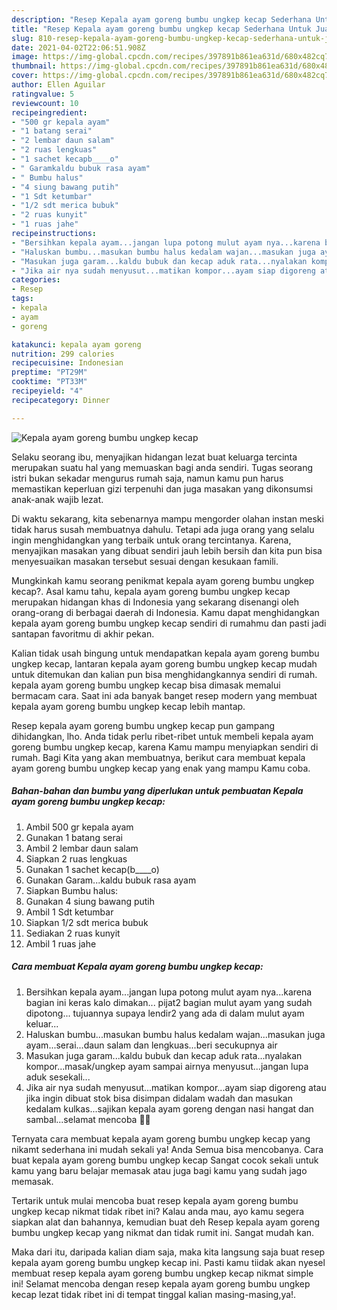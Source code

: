 ```yaml
---
description: "Resep Kepala ayam goreng bumbu ungkep kecap Sederhana Untuk Jualan"
title: "Resep Kepala ayam goreng bumbu ungkep kecap Sederhana Untuk Jualan"
slug: 810-resep-kepala-ayam-goreng-bumbu-ungkep-kecap-sederhana-untuk-jualan
date: 2021-04-02T22:06:51.908Z
image: https://img-global.cpcdn.com/recipes/397891b861ea631d/680x482cq70/kepala-ayam-goreng-bumbu-ungkep-kecap-foto-resep-utama.jpg
thumbnail: https://img-global.cpcdn.com/recipes/397891b861ea631d/680x482cq70/kepala-ayam-goreng-bumbu-ungkep-kecap-foto-resep-utama.jpg
cover: https://img-global.cpcdn.com/recipes/397891b861ea631d/680x482cq70/kepala-ayam-goreng-bumbu-ungkep-kecap-foto-resep-utama.jpg
author: Ellen Aguilar
ratingvalue: 5
reviewcount: 10
recipeingredient:
- "500 gr kepala ayam"
- "1 batang serai"
- "2 lembar daun salam"
- "2 ruas lengkuas"
- "1 sachet kecapb____o"
- " Garamkaldu bubuk rasa ayam"
- " Bumbu halus"
- "4 siung bawang putih"
- "1 Sdt ketumbar"
- "1/2 sdt merica bubuk"
- "2 ruas kunyit"
- "1 ruas jahe"
recipeinstructions:
- "Bersihkan kepala ayam...jangan lupa potong mulut ayam nya...karena bagian ini keras kalo dimakan... pijat2 bagian mulut ayam yang sudah dipotong... tujuannya supaya lendir2 yang ada di dalam mulut ayam keluar..."
- "Haluskan bumbu...masukan bumbu halus kedalam wajan...masukan juga ayam...serai...daun salam dan lengkuas...beri secukupnya air"
- "Masukan juga garam...kaldu bubuk dan kecap aduk rata...nyalakan kompor...masak/ungkep ayam sampai airnya menyusut...jangan lupa aduk sesekali..."
- "Jika air nya sudah menyusut...matikan kompor...ayam siap digoreng atau jika ingin dibuat stok bisa disimpan didalam wadah dan masukan kedalam kulkas...sajikan kepala ayam goreng dengan nasi hangat dan sambal...selamat mencoba 🤗💐"
categories:
- Resep
tags:
- kepala
- ayam
- goreng

katakunci: kepala ayam goreng 
nutrition: 299 calories
recipecuisine: Indonesian
preptime: "PT29M"
cooktime: "PT33M"
recipeyield: "4"
recipecategory: Dinner

---
```



![Kepala ayam goreng bumbu ungkep kecap](https://img-global.cpcdn.com/recipes/397891b861ea631d/680x482cq70/kepala-ayam-goreng-bumbu-ungkep-kecap-foto-resep-utama.jpg)

Selaku seorang ibu, menyajikan hidangan lezat buat keluarga tercinta merupakan suatu hal yang memuaskan bagi anda sendiri. Tugas seorang istri bukan sekadar mengurus rumah saja, namun kamu pun harus memastikan keperluan gizi terpenuhi dan juga masakan yang dikonsumsi anak-anak wajib lezat.

Di waktu  sekarang, kita sebenarnya mampu mengorder olahan instan meski tidak harus susah membuatnya dahulu. Tetapi ada juga orang yang selalu ingin menghidangkan yang terbaik untuk orang tercintanya. Karena, menyajikan masakan yang dibuat sendiri jauh lebih bersih dan kita pun bisa menyesuaikan masakan tersebut sesuai dengan kesukaan famili. 



Mungkinkah kamu seorang penikmat kepala ayam goreng bumbu ungkep kecap?. Asal kamu tahu, kepala ayam goreng bumbu ungkep kecap merupakan hidangan khas di Indonesia yang sekarang disenangi oleh orang-orang di berbagai daerah di Indonesia. Kamu dapat menghidangkan kepala ayam goreng bumbu ungkep kecap sendiri di rumahmu dan pasti jadi santapan favoritmu di akhir pekan.

Kalian tidak usah bingung untuk mendapatkan kepala ayam goreng bumbu ungkep kecap, lantaran kepala ayam goreng bumbu ungkep kecap mudah untuk ditemukan dan kalian pun bisa menghidangkannya sendiri di rumah. kepala ayam goreng bumbu ungkep kecap bisa dimasak memalui bermacam cara. Saat ini ada banyak banget resep modern yang membuat kepala ayam goreng bumbu ungkep kecap lebih mantap.

Resep kepala ayam goreng bumbu ungkep kecap pun gampang dihidangkan, lho. Anda tidak perlu ribet-ribet untuk membeli kepala ayam goreng bumbu ungkep kecap, karena Kamu mampu menyiapkan sendiri di rumah. Bagi Kita yang akan membuatnya, berikut cara membuat kepala ayam goreng bumbu ungkep kecap yang enak yang mampu Kamu coba.

<!--inarticleads1-->

##### Bahan-bahan dan bumbu yang diperlukan untuk pembuatan Kepala ayam goreng bumbu ungkep kecap:

1. Ambil 500 gr kepala ayam
1. Gunakan 1 batang serai
1. Ambil 2 lembar daun salam
1. Siapkan 2 ruas lengkuas
1. Gunakan 1 sachet kecap(b____o)
1. Gunakan  Garam...kaldu bubuk rasa ayam
1. Siapkan  Bumbu halus:
1. Gunakan 4 siung bawang putih
1. Ambil 1 Sdt ketumbar
1. Siapkan 1/2 sdt merica bubuk
1. Sediakan 2 ruas kunyit
1. Ambil 1 ruas jahe




<!--inarticleads2-->

##### Cara membuat Kepala ayam goreng bumbu ungkep kecap:

1. Bersihkan kepala ayam...jangan lupa potong mulut ayam nya...karena bagian ini keras kalo dimakan... pijat2 bagian mulut ayam yang sudah dipotong... tujuannya supaya lendir2 yang ada di dalam mulut ayam keluar...
1. Haluskan bumbu...masukan bumbu halus kedalam wajan...masukan juga ayam...serai...daun salam dan lengkuas...beri secukupnya air
1. Masukan juga garam...kaldu bubuk dan kecap aduk rata...nyalakan kompor...masak/ungkep ayam sampai airnya menyusut...jangan lupa aduk sesekali...
1. Jika air nya sudah menyusut...matikan kompor...ayam siap digoreng atau jika ingin dibuat stok bisa disimpan didalam wadah dan masukan kedalam kulkas...sajikan kepala ayam goreng dengan nasi hangat dan sambal...selamat mencoba 🤗💐




Ternyata cara membuat kepala ayam goreng bumbu ungkep kecap yang nikamt sederhana ini mudah sekali ya! Anda Semua bisa mencobanya. Cara buat kepala ayam goreng bumbu ungkep kecap Sangat cocok sekali untuk kamu yang baru belajar memasak atau juga bagi kamu yang sudah jago memasak.

Tertarik untuk mulai mencoba buat resep kepala ayam goreng bumbu ungkep kecap nikmat tidak ribet ini? Kalau anda mau, ayo kamu segera siapkan alat dan bahannya, kemudian buat deh Resep kepala ayam goreng bumbu ungkep kecap yang nikmat dan tidak rumit ini. Sangat mudah kan. 

Maka dari itu, daripada kalian diam saja, maka kita langsung saja buat resep kepala ayam goreng bumbu ungkep kecap ini. Pasti kamu tiidak akan nyesel membuat resep kepala ayam goreng bumbu ungkep kecap nikmat simple ini! Selamat mencoba dengan resep kepala ayam goreng bumbu ungkep kecap lezat tidak ribet ini di tempat tinggal kalian masing-masing,ya!.

